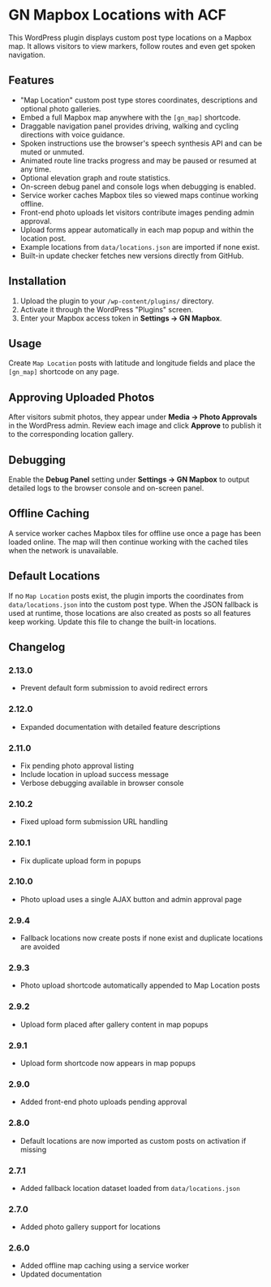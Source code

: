 # GN Mapbox Locations with ACF

This WordPress plugin displays custom post type locations on a Mapbox map. It allows visitors to view markers, follow routes and even get spoken navigation.

## Features
- "Map Location" custom post type stores coordinates, descriptions and optional photo galleries.
- Embed a full Mapbox map anywhere with the `[gn_map]` shortcode.
- Draggable navigation panel provides driving, walking and cycling directions with voice guidance.
- Spoken instructions use the browser's speech synthesis API and can be muted or unmuted.
- Animated route line tracks progress and may be paused or resumed at any time.
- Optional elevation graph and route statistics.
- On-screen debug panel and console logs when debugging is enabled.
- Service worker caches Mapbox tiles so viewed maps continue working offline.
- Front-end photo uploads let visitors contribute images pending admin approval.
- Upload forms appear automatically in each map popup and within the location post.
- Example locations from `data/locations.json` are imported if none exist.
- Built-in update checker fetches new versions directly from GitHub.

## Installation
1. Upload the plugin to your `/wp-content/plugins/` directory.
2. Activate it through the WordPress "Plugins" screen.
3. Enter your Mapbox access token in **Settings → GN Mapbox**.

## Usage
Create `Map Location` posts with latitude and longitude fields and place the `[gn_map]` shortcode on any page.

## Approving Uploaded Photos
After visitors submit photos, they appear under **Media → Photo Approvals** in the WordPress admin. Review each image and click **Approve** to publish it to the corresponding location gallery.

## Debugging
Enable the **Debug Panel** setting under **Settings → GN Mapbox** to output detailed logs to the browser console and on-screen panel.

## Offline Caching
A service worker caches Mapbox tiles for offline use once a page has been loaded online. The map will then continue working with the cached tiles when the network is unavailable.

## Default Locations
If no `Map Location` posts exist, the plugin imports the coordinates from
`data/locations.json` into the custom post type. When the JSON fallback is used
at runtime, those locations are also created as posts so all features keep
working. Update this file to change the built-in locations.

## Changelog
### 2.13.0
- Prevent default form submission to avoid redirect errors

### 2.12.0
- Expanded documentation with detailed feature descriptions

### 2.11.0
- Fix pending photo approval listing
- Include location in upload success message
- Verbose debugging available in browser console

### 2.10.2
- Fixed upload form submission URL handling

### 2.10.1
- Fix duplicate upload form in popups
### 2.10.0
- Photo upload uses a single AJAX button and admin approval page
### 2.9.4
- Fallback locations now create posts if none exist and duplicate locations are avoided
### 2.9.3
- Photo upload shortcode automatically appended to Map Location posts
### 2.9.2
- Upload form placed after gallery content in map popups
### 2.9.1
- Upload form shortcode now appears in map popups
### 2.9.0
- Added front-end photo uploads pending approval
### 2.8.0
- Default locations are now imported as custom posts on activation if missing
### 2.7.1
- Added fallback location dataset loaded from `data/locations.json`
### 2.7.0
- Added photo gallery support for locations

### 2.6.0
- Added offline map caching using a service worker
- Updated documentation
